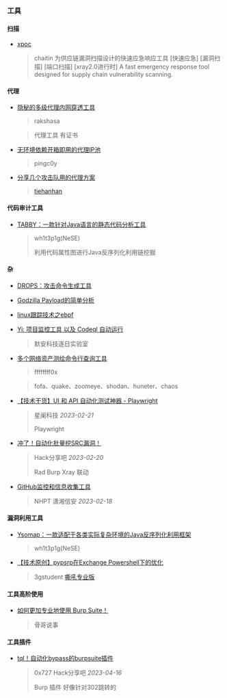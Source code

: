 ### 工具

#### 扫描

- [xpoc](https://github.com/chaitin/xpoc)

  > chaitin 为供应链漏洞扫描设计的快速应急响应工具 [快速应急] [漏洞扫描] [端口扫描] [xray2.0进行时] A fast emergency response tool designed for supply chain vulnerability scanning.

#### 代理

- [隐秘的多级代理内网穿透工具](https://mp.weixin.qq.com/s/qEGhsIbudF5nWWfW_utGfA)

  > rakshasa

  > 代理工具 有证书

- [无环境依赖开箱即用的代理IP池](https://github.com/pingc0y/go_proxy_pool)

  > pingc0y

- [分享几个攻击队用的代理方案](https://daidaitiehanhan.github.io/2022/08/26/%E5%88%86%E4%BA%AB%E5%87%A0%E4%B8%AA%E6%94%BB%E5%87%BB%E9%98%9F%E7%94%A8%E7%9A%84%E4%BB%A3%E7%90%86%E6%96%B9%E6%A1%88/)

  > [tiehanhan](https://daidaitiehanhan.github.io/)

#### 代码审计工具

- [TABBY：一款针对Java语言的静态代码分析工具](https://github.com/wh1t3p1g/tabby)

  > wh1t3p1g(NeSE)
  >
  > 利用代码属性图进行Java反序列化利用链挖掘

#### 杂

- [DROPS：攻击命令生成工具](https://sygnialabs.github.io/DROPS/)

- [Godzilla Payload的简单分析](https://mp.weixin.qq.com/s/PNFtaWdkLSwgl95fHwP4yA)

- [linux跟踪技术之ebpf](https://mp.weixin.qq.com/s/LPJZ4mg3nogeYRCNaWwQEQ)

- [Yi: 项目监控工具 以及 Codeql 自动运行](https://github.com/ZhuriLab/Yi)

  > 默安科技逐日实验室

- [多个网络资产测绘命令行查询工具](https://mp.weixin.qq.com/s/wSngRsRLF0TBlXrwhBGD5A)

  > ffffffff0x

  > fofa、quake、zoomeye、shodan、huneter、chaos

- [【技术干货】UI 和 API 自动化测试神器 - Playwright](https://mp.weixin.qq.com/s/pKXUO_T57DdOEr4HfpkE7w)

  > 星阑科技 *2023-02-21*
  >
  > Playwright

- [冲了！自动化批量挖SRC漏洞！](https://mp.weixin.qq.com/s/kgf9gc6_xA0ADhri2-LChQ)

  > Hack分享吧 *2023-02-20*
  >
  > Rad Burp Xray 联动

- [GitHub监控和信息收集工具](https://mp.weixin.qq.com/s/uKcSD7LFXPgVoaxj8wP2gQ)

  > NHPT 潇湘信安 *2023-02-18*

#### 漏洞利用工具

- [Ysomap：一款适配于各类实际复杂环境的Java反序列化利用框架](https://github.com/wh1t3p1g/ysomap)

  > wh1t3p1g(NeSE)

- [【技术原创】pypsrp在Exchange Powershell下的优化](https://mp.weixin.qq.com/s/CGp2Tdpr6WXFzlnuZbOo3g)

  > 3gstudent [嘶吼专业版](javascript:void(0);)

#### 工具高阶使用

- [如何更加专业地使用 Burp Suite！](https://mp.weixin.qq.com/s/9jESl-gpP-MQJV5GDcXgfQ)

  >  骨哥说事

#### 工具插件

- [tql！自动化bypass的burpsuite插件](https://mp.weixin.qq.com/s/RPQUT5S82FO1n6DpbGfO-A)

  > 0x727 Hack分享吧 *2023-04-16*
  >
  > Burp 插件 好像针对302跳转的

### 